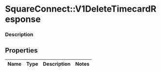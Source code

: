 # SquareConnect::V1DeleteTimecardResponse

### Description



## Properties
Name | Type | Description | Notes
------------ | ------------- | ------------- | -------------


